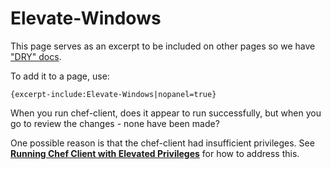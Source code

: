 Elevate-Windows
===============

This page serves as an excerpt to be included on other pages so we have
["DRY" docs](http://en.wikipedia.org/wiki/Drydock).

To add it to a page, use:

    {excerpt-include:Elevate-Windows|nopanel=true}

When you run chef-client, does it appear to run successfully, but when
you go to review the changes - none have been made?

One possible reason is that the chef-client had insufficient privileges.
See **[Running Chef Client with Elevated
Privileges](Running%20Chef%20Client%20with%20Elevated%20Privileges.html "Running Chef Client with Elevated Privileges")**
for how to address this.
